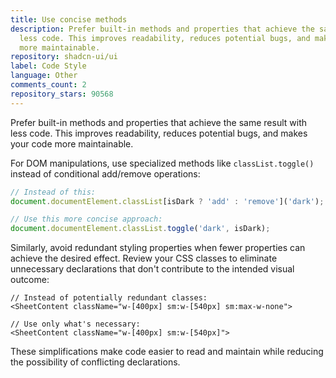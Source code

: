 ```yaml
---
title: Use concise methods
description: Prefer built-in methods and properties that achieve the same result with
  less code. This improves readability, reduces potential bugs, and makes your code
  more maintainable.
repository: shadcn-ui/ui
label: Code Style
language: Other
comments_count: 2
repository_stars: 90568
---
```


Prefer built-in methods and properties that achieve the same result with less code. This improves readability, reduces potential bugs, and makes your code more maintainable.

For DOM manipulations, use specialized methods like `classList.toggle()` instead of conditional add/remove operations:

```javascript
// Instead of this:
document.documentElement.classList[isDark ? 'add' : 'remove']('dark');

// Use this more concise approach:
document.documentElement.classList.toggle('dark', isDark);
```

Similarly, avoid redundant styling properties when fewer properties can achieve the desired effect. Review your CSS classes to eliminate unnecessary declarations that don't contribute to the intended visual outcome:

```tsx
// Instead of potentially redundant classes:
<SheetContent className="w-[400px] sm:w-[540px] sm:max-w-none">

// Use only what's necessary:
<SheetContent className="w-[400px] sm:w-[540px]">
```

These simplifications make code easier to read and maintain while reducing the possibility of conflicting declarations.